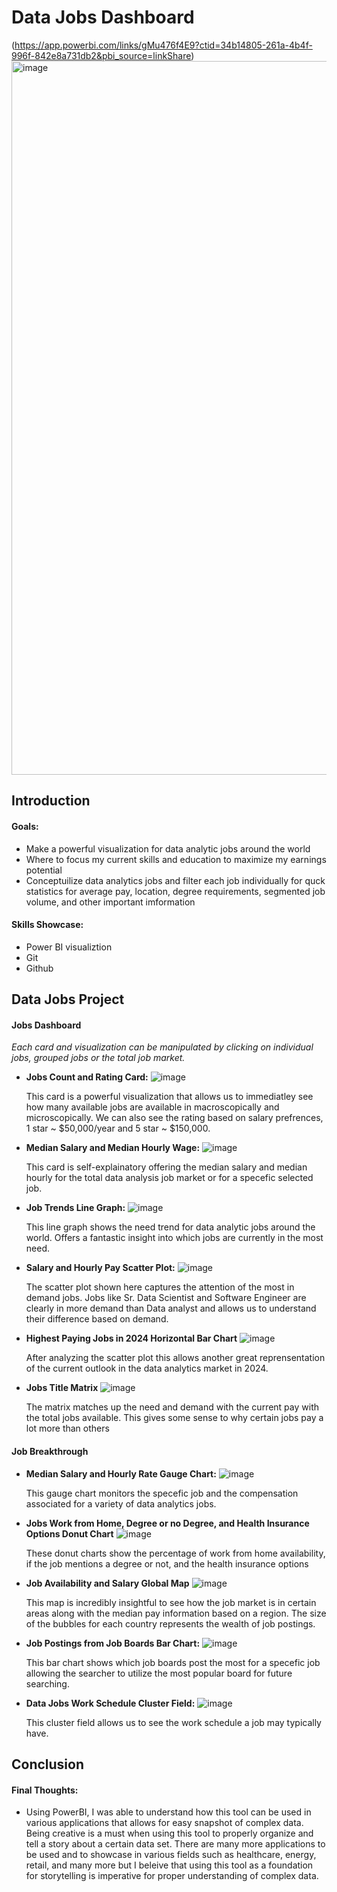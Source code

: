 # Data Jobs Dashboard

(https://app.powerbi.com/links/gMu476f4E9?ctid=34b14805-261a-4b4f-996f-842e8a731db2&pbi_source=linkShare)
<img width="2048" height="1142" alt="image" src="https://github.com/user-attachments/assets/639bd4c7-ff28-4ba6-90ae-247680e87905" />

## Introduction

#### Goals:
- Make a powerful visualization for data analytic jobs around the world
- Where to focus my current skills and education to maximize my earnings potential
- Conceptuilize data analytics jobs and filter each job individually for quck statistics for average pay, location, degree requirements, segmented job volume, and other important imformation

#### Skills Showcase:
- Power BI visualiztion
- Git
- Github

## Data Jobs Project

#### Jobs Dashboard
 *Each card and visualization can be manipulated by clicking on individual jobs, grouped jobs or the total job market.*
 
- **Jobs Count and Rating Card:**
  ![image](https://github.com/user-attachments/assets/abf24e77-2979-4749-b8bd-b3dba5bac9d2)

  This card is a powerful visualization that allows us to immediatley see how many available jobs are available in macroscopically and microscopically. We can also see the rating based on salary prefrences, 1 star ~ $50,000/year and 5 star ~ $150,000.
- **Median Salary and Median Hourly Wage:**
![image](https://github.com/user-attachments/assets/730e7581-ff02-4ae7-8a14-e44352fdb04f)

   This card is self-explainatory offering the median salary and median hourly for the total data analysis job market or for a specefic selected job.
- **Job Trends Line Graph:**
![image](https://github.com/user-attachments/assets/128b0435-bfee-4afb-b403-e707a253df7a)

  This line graph shows the need trend for data analytic jobs around the world. Offers a fantastic insight into which jobs are currently in the most need.
- **Salary and Hourly Pay Scatter Plot:**
![image](https://github.com/user-attachments/assets/3623c9f4-50eb-4b8d-9c0a-7254108dba41)

  The scatter plot shown here captures the attention of the most in demand jobs. Jobs like Sr. Data Scientist and Software Engineer are clearly in more demand than Data analyst and allows us to understand their difference based on demand. 
- **Highest Paying Jobs in 2024 Horizontal Bar Chart**
![image](https://github.com/user-attachments/assets/1309f793-4178-4ad5-bdf5-81ec44c9135b)

  After analyzing the scatter plot this allows another great reprensentation of the current outlook in the data analytics market in 2024.
- **Jobs Title Matrix**
  ![image](https://github.com/user-attachments/assets/eb7524c5-68ef-43c8-8c66-58cc758e8018)

  The matrix matches up the need and demand with the current pay with the total jobs available. This gives some sense to why certain jobs pay a lot more than others



#### Job Breakthrough

- **Median Salary and Hourly Rate Gauge Chart:**
![image](https://github.com/user-attachments/assets/c0425f52-2c5e-454c-bbf3-f14f23299544)

   This gauge chart monitors the specefic job and the compensation associated for a variety of data analytics jobs.
  
- **Jobs Work from Home, Degree or no Degree, and Health Insurance Options Donut Chart**
![image](https://github.com/user-attachments/assets/ff2cd780-662a-499f-8707-bd9288f68165)

   These donut charts show the percentage of work from home availability, if the job mentions a degree or not, and the health insurance options

- **Job Availability and Salary Global Map**
![image](https://github.com/user-attachments/assets/353dbd07-3535-4836-917f-6f07d9577a66)

   This map is incredibly insightful to see how the job market is in certain areas along with the median pay information based on a region. The size of the bubbles for each country represents the wealth of job postings.

- **Job Postings from Job Boards Bar Chart:**
  ![image](https://github.com/user-attachments/assets/80d87cd9-4cbd-48f9-8f80-4bf8e6c5a823)

   This bar chart shows which job boards post the most for a specefic job allowing the searcher to utilize the most popular board for future searching.

- **Data Jobs Work Schedule Cluster Field:**
  ![image](https://github.com/user-attachments/assets/673b4245-bd18-482f-925c-70cd392d5a36)

   This cluster field allows us to see the work schedule a job may typically have.

## Conclusion

#### Final Thoughts:
- Using PowerBI, I was able to understand how this tool can be used in various applications that allows for easy snapshot of complex data. Being creative is a must when using this tool to properly organize and tell a story about a certain data set. There are many more applications to be used and to showcase in various fields such as healthcare, energy, retail, and many more but I beleive that using this tool as a foundation for storytelling is imperative for proper understanding of complex data.

